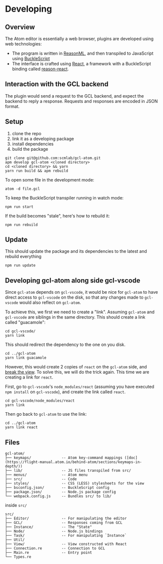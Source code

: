 # Developing

## Overview

The Atom editor is essentially a web browser, plugins are developed using
web technologies:

* The program is written in [ReasonML](https://reasonml.github.io/), and then transpiled to JavaScript using [BuckleScript](https://bucklescript.github.io/en/)
* The interface is crafted using [React](https://reactjs.org/), a framework with a BuckleScript binding called [reason-react](https://reasonml.github.io/reason-react/).

## Interaction with the GCL backend

The plugin would send a request to the GCL backend, and expect the backend to
reply a response.
Requests and responses are encoded in JSON format.

## Setup

1. clone the repo
2. link it as a developing package
3. install dependencies
4. build the package

```
git clone git@github.com:scmlab/gcl-atom.git
apm develop gcl-atom <cloned directory>
cd <cloned directory> && yarn
yarn run build && apm rebuild
```

To open some file in the development mode:

```
atom -d file.gcl
```

To keep the BuckleScript transpiler running in watch mode:

```
npm run start
```

If the build becomes "stale", here's how to rebuild it:

```
npm run rebuild 
```

## Update

This should update the package and its dependencies to the latest and rebuild everything

```
npm run update
```


## Developing gcl-atom along side gcl-vscode

Since `gcl-atom` depends on `gcl-vscode`, it would be nice for `gcl-atom` to have direct access to `gcl-vscode` on the disk, so that any changes made to `gcl-vscode` would also reflect on `gcl-atom`.

To achieve this, we first we need to create a "link". 
Assuming `gcl-atom` and `gcl-vscode` are siblings in the same directory.
This should create a link called "guacamole":

```
cd gcl-vscode/
yarn link
```

This should redirect the dependency to the one on you disk.

```
cd ../gcl-atom
yarn link guacamole
```

However, this would create 2 copies of `react` on the `gcl-atom` side, and [break the view](https://reactjs.org/warnings/invalid-hook-call-warning.html). To solve this, we will do the trick again. This time we are creating a link for `react`.

First, go to `gcl-vscode`'s `node_modules/react` (assuming you have executed `npm install` on `gcl-vscode`), and create the link called `react`.

```
cd gcl-vscode/node_modules/react
yarn link
```

Then go back to `gcl-atom` to use the link:

```
cd ../gcl-atom
yarn link react
```

## Files

```
gcl-atom/
├── keymaps/              -- Atom key-command mappings ([doc](https://flight-manual.atom.io/behind-atom/sections/keymaps-in-depth/))
├── lib/                  -- JS files transpiled from src/
├── menus/                -- Atom menu
├── src/                  -- Code
├── styles/               -- CSS (LESS) stylesheets for the view
├── bsconfig.json/        -- BuckleScript config
├── package.json/         -- Node.js package config
└── webpack.config.js     -- Bundles src/ to lib/              
```

inside `src/`

```
src/
├── Editor/               -- For manipulating the editor
├── GCL/                  -- Responses coming from GCL
├── Instance/             -- The "State"
├── Node/                 -- Node.js bindings
├── Task/                 -- For manipulating `Instance`
├── Util/                 
├── View/                 -- View constructed with React
├── Connection.re         -- Connection to GCL
├── Main.re               -- Entry point
└── Types.re              
```

